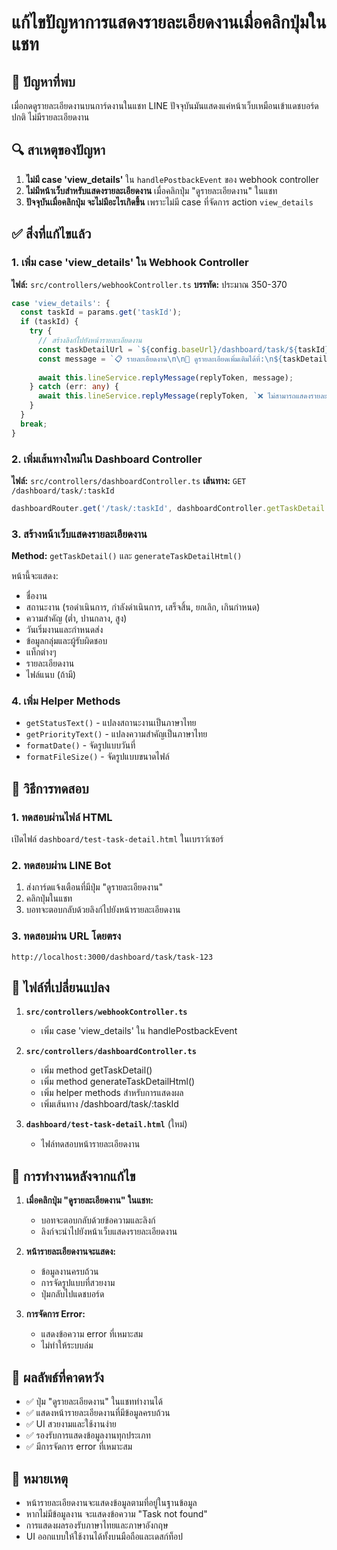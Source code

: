 # แก้ไขปัญหาการแสดงรายละเอียดงานเมื่อคลิกปุ่มในแชท

## 🚨 ปัญหาที่พบ
เมื่อกดดูรายละเอียดงานบนการ์ดงานในแชท LINE ปัจจุบันมันแสดงแค่หน้าเว็บเหมือนเข้าแดชบอร์ดปกติ ไม่มีรายละเอียดงาน

## 🔍 สาเหตุของปัญหา
1. **ไม่มี case 'view_details'** ใน `handlePostbackEvent` ของ webhook controller
2. **ไม่มีหน้าเว็บสำหรับแสดงรายละเอียดงาน** เมื่อคลิกปุ่ม "ดูรายละเอียดงาน" ในแชท
3. **ปัจจุบันเมื่อคลิกปุ่ม จะไม่มีอะไรเกิดขึ้น** เพราะไม่มี case ที่จัดการ action `view_details`

## ✅ สิ่งที่แก้ไขแล้ว

### 1. เพิ่ม case 'view_details' ใน Webhook Controller
**ไฟล์:** `src/controllers/webhookController.ts`
**บรรทัด:** ประมาณ 350-370

```typescript
case 'view_details': {
  const taskId = params.get('taskId');
  if (taskId) {
    try {
      // สร้างลิงก์ไปยังหน้ารายละเอียดงาน
      const taskDetailUrl = `${config.baseUrl}/dashboard/task/${taskId}`;
      const message = `📋 รายละเอียดงาน\n\n🔗 ดูรายละเอียดเพิ่มเติมได้ที่:\n${taskDetailUrl}`;
      
      await this.lineService.replyMessage(replyToken, message);
    } catch (err: any) {
      await this.lineService.replyMessage(replyToken, `❌ ไม่สามารถแสดงรายละเอียดงานได้: ${err.message || 'เกิดข้อผิดพลาด'}`);
    }
  }
  break;
}
```

### 2. เพิ่มเส้นทางใหม่ใน Dashboard Controller
**ไฟล์:** `src/controllers/dashboardController.ts`
**เส้นทาง:** `GET /dashboard/task/:taskId`

```typescript
dashboardRouter.get('/task/:taskId', dashboardController.getTaskDetail.bind(dashboardController));
```

### 3. สร้างหน้าเว็บแสดงรายละเอียดงาน
**Method:** `getTaskDetail()` และ `generateTaskDetailHtml()`

หน้านี้จะแสดง:
- ชื่องาน
- สถานะงาน (รอดำเนินการ, กำลังดำเนินการ, เสร็จสิ้น, ยกเลิก, เกินกำหนด)
- ความสำคัญ (ต่ำ, ปานกลาง, สูง)
- วันเริ่มงานและกำหนดส่ง
- ข้อมูลกลุ่มและผู้รับผิดชอบ
- แท็กต่างๆ
- รายละเอียดงาน
- ไฟล์แนบ (ถ้ามี)

### 4. เพิ่ม Helper Methods
- `getStatusText()` - แปลงสถานะงานเป็นภาษาไทย
- `getPriorityText()` - แปลงความสำคัญเป็นภาษาไทย
- `formatDate()` - จัดรูปแบบวันที่
- `formatFileSize()` - จัดรูปแบบขนาดไฟล์

## 🧪 วิธีการทดสอบ

### 1. ทดสอบผ่านไฟล์ HTML
เปิดไฟล์ `dashboard/test-task-detail.html` ในเบราว์เซอร์

### 2. ทดสอบผ่าน LINE Bot
1. ส่งการ์ดแจ้งเตือนที่มีปุ่ม "ดูรายละเอียดงาน"
2. คลิกปุ่มในแชท
3. บอทจะตอบกลับด้วยลิงก์ไปยังหน้ารายละเอียดงาน

### 3. ทดสอบผ่าน URL โดยตรง
```
http://localhost:3000/dashboard/task/task-123
```

## 📁 ไฟล์ที่เปลี่ยนแปลง

1. **`src/controllers/webhookController.ts`**
   - เพิ่ม case 'view_details' ใน handlePostbackEvent

2. **`src/controllers/dashboardController.ts`**
   - เพิ่ม method getTaskDetail()
   - เพิ่ม method generateTaskDetailHtml()
   - เพิ่ม helper methods สำหรับการแสดงผล
   - เพิ่มเส้นทาง /dashboard/task/:taskId

3. **`dashboard/test-task-detail.html`** (ใหม่)
   - ไฟล์ทดสอบหน้ารายละเอียดงาน

## 🔧 การทำงานหลังจากแก้ไข

1. **เมื่อคลิกปุ่ม "ดูรายละเอียดงาน" ในแชท:**
   - บอทจะตอบกลับด้วยข้อความและลิงก์
   - ลิงก์จะนำไปยังหน้าเว็บแสดงรายละเอียดงาน

2. **หน้ารายละเอียดงานจะแสดง:**
   - ข้อมูลงานครบถ้วน
   - การจัดรูปแบบที่สวยงาม
   - ปุ่มกลับไปแดชบอร์ด

3. **การจัดการ Error:**
   - แสดงข้อความ error ที่เหมาะสม
   - ไม่ทำให้ระบบล่ม

## 🎯 ผลลัพธ์ที่คาดหวัง

- ✅ ปุ่ม "ดูรายละเอียดงาน" ในแชททำงานได้
- ✅ แสดงหน้ารายละเอียดงานที่มีข้อมูลครบถ้วน
- ✅ UI สวยงามและใช้งานง่าย
- ✅ รองรับการแสดงข้อมูลงานทุกประเภท
- ✅ มีการจัดการ error ที่เหมาะสม

## 📝 หมายเหตุ

- หน้ารายละเอียดงานจะแสดงข้อมูลตามที่อยู่ในฐานข้อมูล
- หากไม่มีข้อมูลงาน จะแสดงข้อความ "Task not found"
- การแสดงผลรองรับภาษาไทยและภาษาอังกฤษ
- UI ออกแบบให้ใช้งานได้ทั้งบนมือถือและเดสก์ท็อป
